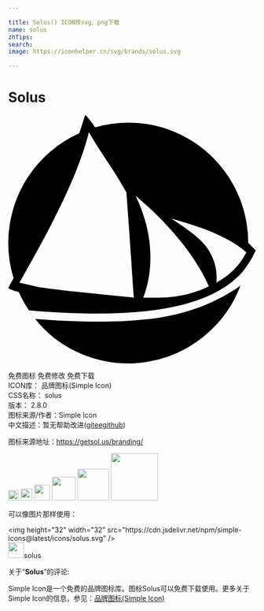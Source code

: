 ```yaml
---

title: Solus() ICON转svg、png下载
name: solus
zhTips: 
search: 
image: https://iconhelper.cn/svg/brands/solus.svg

---
```


# Solus  <small style="font-size: 60%;font-weight: 100"></small>

<div id="svg" class="svg-wrap">
<svg role="img" viewBox="0 0 24 24" xmlns="http://www.w3.org/2000/svg"><title>Solus icon</title><path d="M7.453 0c-.18.587-.369 1.167-.565 1.75A11.638 11.638 0 0 0 0 12.364a11.638 11.638 0 0 0 .516 3.403l-.339.598L0 16.73l.279.143a3.448 3.448 0 0 0 .741.222A11.638 11.638 0 0 0 2 18.868c4.034.343 8.55.512 12.446-.056 3.192-.463 5.94-1.423 7.735-3.117.252-.233.474-.474.674-.722.019-.038.037-.053.06-.076.011 0 .026-.037.038-.052.015 0 .03-.038.041-.057.008 0 .015-.038.023-.038.33-.444.587-.892.801-1.31l.181-.365-.365-.365a5.936 5.936 0 0 0-.361-.35A11.638 11.638 0 0 0 11.635.722a11.638 11.638 0 0 0-3.211.463C7.96.508 7.596.041 7.453 0zm.365 1.637C9.06 3.82 10.13 5.06 11.454 7.457c.132 1.524.67 9.45.727 10.181-.392-.037-2.485-.24-5.104-.515-1.43-.147-2.899-.316-4.092-.49l-1.9-.447c2.149-3.787 5.551-9.727 6.737-14.548zm4.543 6.18s4.991 3.927 7.092 8.73c-2.56 1.26-4.916 1.098-6.361 1.09 1.023-2.634 1.023-6.21-.73-9.82zm3.456 2.184a45.14 45.14 0 0 1 2.91.907c1.768.629 3.417 1.49 4.365 2.364a6.956 6.956 0 0 1-2.91 2.91c.151-1.495-.39-2.933-1.456-4.002-.787-.787-1.822-1.453-2.91-2.183zm6.707 6.478c-2.352 1.667-5.126 2.68-7.965 3.112a41.026 41.026 0 0 1-3.715.34h-.323a53.48 53.48 0 0 1-3.727 0 85.763 85.763 0 0 1-4.178-.23h-.003c2.555 3.255 6.993 4.893 11.092 4.102a11.367 11.367 0 0 0 4.498-1.852 11.638 11.638 0 0 0 .007 0c.312-.214.614-.444.903-.685a11.638 11.638 0 0 0 .038-.037 11.555 11.555 0 0 0 3.376-4.762zM2.511 19.584a11.638 11.638 0 0 0 .023.038c-.008 0-.015-.038-.023-.038z"/></svg>
</div>
<detail full-name='solus'></detail>

<div class="detail-page">
<p>
<span><span class="badge-success badge">免费图标</span> <span class="badge-success badge">免费修改</span>  <span class="badge-success badge">免费下载</span> </span>
<br/>
<span>
ICON库：
<span class="badge-secondary badge">品牌图标(Simple Icon)</span> 
</span>
<br/>
<span>
CSS名称：
<span class="badge-secondary badge">solus</span> 
</span>

<br/>
<span>
版本：
<span class="badge-secondary badge">2.8.0</span> 
</span>
<br/>
<span>图标来源/作者：<span class="badge-light badge">Simple Icon</span></span> 
<br/>
<span class="zh-detail">中文描述：暂无<span class="help-link"><span>帮助改进</span>(<a href="https://gitee.com/liuwave/icon-helper/edit/master/json/brands/solus.json" target="_blank" rel="noopener noreferrer">gitee</a><a href="https://github.com/liuwave/icon-helper/edit/master/json/brands/solus.json" target="_blank" rel="noopener noreferrer">github</a></span>)</span><br/>
</p>
</div><div class="description description alert alert-light"><p>图标来源地址：<a href="https://getsol.us/branding/" target="_blank" rel="noopener noreferrer">https://getsol.us/branding/</a></p></div>
<div class="alert alert-dark">
<img height="21" width="21" src="https://cdn.jsdelivr.net/npm/simple-icons@latest/icons/solus.svg" />
<img height="24" width="24" src="https://cdn.jsdelivr.net/npm/simple-icons@latest/icons/solus.svg" />
<img height="32" width="32" src="https://cdn.jsdelivr.net/npm/simple-icons@latest/icons/solus.svg" />
<img height="48" width="48" src="https://cdn.jsdelivr.net/npm/simple-icons@latest/icons/solus.svg" />
<img height="64" width="64" src="https://cdn.jsdelivr.net/npm/simple-icons@latest/icons/solus.svg" />
<img height="96" width="96" src="https://cdn.jsdelivr.net/npm/simple-icons@latest/icons/solus.svg" />

</div>
<div>
  <p>可以像图片那样使用：    
  </p>
  <div class="alert alert-primary" style="font-size: 14px">
    &lt;img height="32" width="32" src="https://cdn.jsdelivr.net/npm/simple-icons@latest/icons/solus.svg" /&gt;
    <copy-btn content='<img height="32" width="32" src="https://cdn.jsdelivr.net/npm/simple-icons@latest/icons/solus.svg" />'></copy-btn>
  </div>
  <div class="alert alert-secondary">
    <img height="32" width="32" src="https://cdn.jsdelivr.net/npm/simple-icons@latest/icons/solus.svg" />solus
    <copy-btn content="solus" btn-title="复制图标名称"></copy-btn>
  </div>
</div>
<div class="icon-detail__container">
<p>关于“<b>Solus</b>”的评论:</p>
</div>
<Vssue title="关于“Solus”的评论" />
<div><p>Simple Icon是一个免费的品牌图标库。图标Solus可以免费下载使用。更多关于  Simple Icon的信息，参见：<a target="_blank" href="https://iconhelper.cn/brands.html">品牌图标(Simple Icon)</a>
</p></div>
